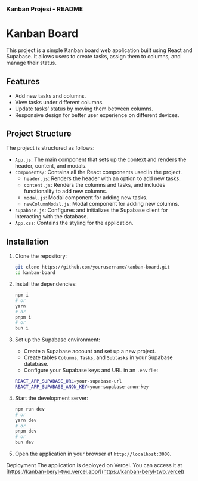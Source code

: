 ### Kanban Projesi - README

# Kanban Board

This project is a simple Kanban board web application built using React and Supabase. It allows users to create tasks, assign them to columns, and manage their status.

## Features

- Add new tasks and columns.
- View tasks under different columns.
- Update tasks' status by moving them between columns.
- Responsive design for better user experience on different devices.

## Project Structure

The project is structured as follows:

- `App.js`: The main component that sets up the context and renders the header, content, and modals.
- `components/`: Contains all the React components used in the project.
  - `header.js`: Renders the header with an option to add new tasks.
  - `content.js`: Renders the columns and tasks, and includes functionality to add new columns.
  - `modal.js`: Modal component for adding new tasks.
  - `newColumnModal.js`: Modal component for adding new columns.
- `supabase.js`: Configures and initializes the Supabase client for interacting with the database.
- `App.css`: Contains the styling for the application.

## Installation

1. Clone the repository:
    ```sh
    git clone https://github.com/yourusername/kanban-board.git
    cd kanban-board
    ```

2. Install the dependencies:
    ```sh
    npm i
    # or
    yarn
    # or
    pnpm i
    # or
    bun i
    ```

3. Set up the Supabase environment:
    - Create a Supabase account and set up a new project.
    - Create tables `Columns`, `Tasks`, and `Subtasks` in your Supabase database.
    - Configure your Supabase keys and URL in an `.env` file:
    ```sh
    REACT_APP_SUPABASE_URL=your-supabase-url
    REACT_APP_SUPABASE_ANON_KEY=your-supabase-anon-key
    ```

4. Start the development server:
    ```sh
   npm run dev
    # or
    yarn dev
    # or
    pnpm dev
    # or
    bun dev
    ```

5. Open the application in your browser at `http://localhost:3000`.

Deployment
The application is deployed on Vercel. You can access it at [https://kanban-beryl-two.vercel.app/](https://kanban-beryl-two.vercel)